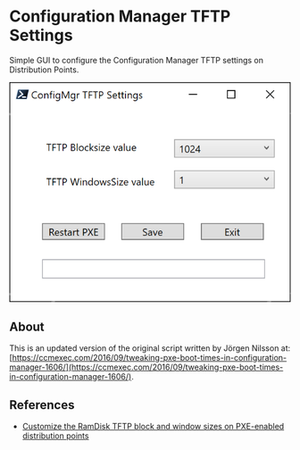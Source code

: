 # Configuration Manager TFTP Settings

Simple GUI to configure the Configuration Manager TFTP settings on Distribution Points.

![Configuration Manager TFTP Settings GUI](/images/screenshot.png)

## About

This is an updated version of the original script written by Jörgen Nilsson at: [https://ccmexec.com/2016/09/tweaking-pxe-boot-times-in-configuration-manager-1606/](https://ccmexec.com/2016/09/tweaking-pxe-boot-times-in-configuration-manager-1606/).

## References

- [Customize the RamDisk TFTP block and window sizes on PXE-enabled distribution points](https://docs.microsoft.com/en-us/mem/configmgr/osd/get-started/prepare-site-system-roles-for-operating-system-deployments?redirectedfrom=MSDN#BKMK_RamDiskTFTP)

